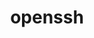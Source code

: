 ---
title: "openssh"
layout: cache
categories: [package, develop-2024-12-01]
meta: {"versions": ["9.9p1"], "compilers": ["gcc@=10.2.1", "gcc@=11.1.0", "gcc@=11.4.0", "gcc@=12.3.0", "gcc@=12.4.0", "gcc@=13.2.0", "gcc@=7.3.1", "gcc@=7.5.0", "gcc@=9.4.0", "oneapi@=2024.1.0"], "oss": ["amzn2", "centos7", "ubuntu18.04", "ubuntu20.04", "ubuntu22.04", "ubuntu24.04"], "platforms": ["linux"], "targets": ["aarch64", "neoverse_n1", "neoverse_v1", "neoverse_v2", "ppc64le", "x86_64_v3", "x86_64_v4"], "stacks": ["aws-isc", "aws-isc-aarch64", "aws-pcluster-neoverse_v1", "aws-pcluster-x86_64_v4", "data-vis-sdk", "developer-tools-manylinux2014", "e4s", "e4s-neoverse-v2", "e4s-neoverse_v1", "e4s-oneapi", "e4s-power", "e4s-rocm-external", "ml-linux-aarch64-cpu", "ml-linux-aarch64-cuda", "ml-linux-x86_64-cpu", "ml-linux-x86_64-cuda", "ml-linux-x86_64-rocm", "radiuss", "radiuss-aws", "radiuss-aws-aarch64", "root", "tutorial"], "num_specs": 25, "num_specs_by_stack": {"radiuss-aws-aarch64": 4, "root": 25, "aws-isc-aarch64": 2, "aws-pcluster-neoverse_v1": 2, "radiuss-aws": 2, "aws-isc": 1, "aws-pcluster-x86_64_v4": 2, "developer-tools-manylinux2014": 1, "radiuss": 1, "e4s-power": 1, "data-vis-sdk": 1, "e4s-neoverse_v1": 1, "e4s-neoverse-v2": 1, "e4s-rocm-external": 1, "e4s": 1, "tutorial": 2, "e4s-oneapi": 2, "ml-linux-aarch64-cuda": 1, "ml-linux-aarch64-cpu": 1, "ml-linux-x86_64-cuda": 1, "ml-linux-x86_64-rocm": 1, "ml-linux-x86_64-cpu": 1}}
spec_details: [{"hash": "wol4xr6ddv7lttevko4jxzeydjgregwv", "compiler": "gcc@=7.3.1", "versions": ["9.9p1"], "os": "amzn2", "platform": "linux", "target": "aarch64", "variants": ["build_system=autotools", "+gssapi"], "stacks": ["radiuss-aws-aarch64", "root"], "size": "-", "tarball": "https://binaries.spack.io/develop-2024-12-01/build_cache/linux-amzn2-aarch64/gcc-7.3.1/openssh-9.9p1/linux-amzn2-aarch64-gcc-7.3.1-openssh-9.9p1-wol4xr6ddv7lttevko4jxzeydjgregwv.spack"}, {"hash": "axlvm6qorkx7rak6cj5s4zro5dwb5dlk", "compiler": "gcc@=7.3.1", "versions": ["9.9p1"], "os": "amzn2", "platform": "linux", "target": "aarch64", "variants": ["build_system=autotools", "+gssapi"], "stacks": ["aws-isc-aarch64", "root"], "size": "-", "tarball": "https://binaries.spack.io/develop-2024-12-01/build_cache/linux-amzn2-aarch64/gcc-7.3.1/openssh-9.9p1/linux-amzn2-aarch64-gcc-7.3.1-openssh-9.9p1-axlvm6qorkx7rak6cj5s4zro5dwb5dlk.spack"}, {"hash": "ipjjevbww66y5y7usxrek6c4dxto7lsq", "compiler": "gcc@=7.3.1", "versions": ["9.9p1"], "os": "amzn2", "platform": "linux", "target": "aarch64", "variants": ["build_system=autotools", "+gssapi"], "stacks": ["radiuss-aws-aarch64", "root"], "size": "-", "tarball": "https://binaries.spack.io/develop-2024-12-01/build_cache/linux-amzn2-aarch64/gcc-7.3.1/openssh-9.9p1/linux-amzn2-aarch64-gcc-7.3.1-openssh-9.9p1-ipjjevbww66y5y7usxrek6c4dxto7lsq.spack"}, {"hash": "l6hch75hvc5ko6wibgoak66dbywyyxtf", "compiler": "gcc@=12.4.0", "versions": ["9.9p1"], "os": "amzn2", "platform": "linux", "target": "neoverse_n1", "variants": ["build_system=autotools", "+gssapi"], "stacks": ["aws-pcluster-neoverse_v1", "root"], "size": "-", "tarball": "https://binaries.spack.io/develop-2024-12-01/build_cache/linux-amzn2-neoverse_n1/gcc-12.4.0/openssh-9.9p1/linux-amzn2-neoverse_n1-gcc-12.4.0-openssh-9.9p1-l6hch75hvc5ko6wibgoak66dbywyyxtf.spack"}, {"hash": "dfwixeixjijb3smrmgzk6bhnp4qhub3g", "compiler": "gcc@=7.3.1", "versions": ["9.9p1"], "os": "amzn2", "platform": "linux", "target": "neoverse_n1", "variants": ["build_system=autotools", "+gssapi"], "stacks": ["radiuss-aws-aarch64", "root"], "size": "-", "tarball": "https://binaries.spack.io/develop-2024-12-01/build_cache/linux-amzn2-neoverse_n1/gcc-7.3.1/openssh-9.9p1/linux-amzn2-neoverse_n1-gcc-7.3.1-openssh-9.9p1-dfwixeixjijb3smrmgzk6bhnp4qhub3g.spack"}, {"hash": "pfkzzomqaf3qvu5mz2qniyp5jjmcmts7", "compiler": "gcc@=7.3.1", "versions": ["9.9p1"], "os": "amzn2", "platform": "linux", "target": "neoverse_n1", "variants": ["build_system=autotools", "+gssapi"], "stacks": ["aws-isc-aarch64", "root"], "size": "-", "tarball": "https://binaries.spack.io/develop-2024-12-01/build_cache/linux-amzn2-neoverse_n1/gcc-7.3.1/openssh-9.9p1/linux-amzn2-neoverse_n1-gcc-7.3.1-openssh-9.9p1-pfkzzomqaf3qvu5mz2qniyp5jjmcmts7.spack"}, {"hash": "ctnyowpnxu7rt3chsmjobphnzpzqpjcy", "compiler": "gcc@=7.3.1", "versions": ["9.9p1"], "os": "amzn2", "platform": "linux", "target": "neoverse_n1", "variants": ["build_system=autotools", "+gssapi"], "stacks": ["radiuss-aws-aarch64", "root"], "size": "-", "tarball": "https://binaries.spack.io/develop-2024-12-01/build_cache/linux-amzn2-neoverse_n1/gcc-7.3.1/openssh-9.9p1/linux-amzn2-neoverse_n1-gcc-7.3.1-openssh-9.9p1-ctnyowpnxu7rt3chsmjobphnzpzqpjcy.spack"}, {"hash": "pvfhlm7brfgygfds3xafmxjo7dq3sbxt", "compiler": "gcc@=12.4.0", "versions": ["9.9p1"], "os": "amzn2", "platform": "linux", "target": "neoverse_v1", "variants": ["build_system=autotools", "+gssapi"], "stacks": ["aws-pcluster-neoverse_v1", "root"], "size": "-", "tarball": "https://binaries.spack.io/develop-2024-12-01/build_cache/linux-amzn2-neoverse_v1/gcc-12.4.0/openssh-9.9p1/linux-amzn2-neoverse_v1-gcc-12.4.0-openssh-9.9p1-pvfhlm7brfgygfds3xafmxjo7dq3sbxt.spack"}, {"hash": "537pfwqnhms6ppqhqy7wcesblzqjquyg", "compiler": "gcc@=7.3.1", "versions": ["9.9p1"], "os": "amzn2", "platform": "linux", "target": "x86_64_v3", "variants": ["build_system=autotools", "+gssapi"], "stacks": ["radiuss-aws", "root"], "size": "-", "tarball": "https://binaries.spack.io/develop-2024-12-01/build_cache/linux-amzn2-x86_64_v3/gcc-7.3.1/openssh-9.9p1/linux-amzn2-x86_64_v3-gcc-7.3.1-openssh-9.9p1-537pfwqnhms6ppqhqy7wcesblzqjquyg.spack"}, {"hash": "buqwowrbmm3i4qfydzj54zc3e7b67z6o", "compiler": "gcc@=7.3.1", "versions": ["9.9p1"], "os": "amzn2", "platform": "linux", "target": "x86_64_v3", "variants": ["build_system=autotools", "+gssapi"], "stacks": ["aws-isc", "root"], "size": "-", "tarball": "https://binaries.spack.io/develop-2024-12-01/build_cache/linux-amzn2-x86_64_v3/gcc-7.3.1/openssh-9.9p1/linux-amzn2-x86_64_v3-gcc-7.3.1-openssh-9.9p1-buqwowrbmm3i4qfydzj54zc3e7b67z6o.spack"}, {"hash": "gjokseijkjdkfsx7ejek5rvyuvqu4ir4", "compiler": "gcc@=7.3.1", "versions": ["9.9p1"], "os": "amzn2", "platform": "linux", "target": "x86_64_v3", "variants": ["build_system=autotools", "+gssapi"], "stacks": ["radiuss-aws", "root"], "size": "-", "tarball": "https://binaries.spack.io/develop-2024-12-01/build_cache/linux-amzn2-x86_64_v3/gcc-7.3.1/openssh-9.9p1/linux-amzn2-x86_64_v3-gcc-7.3.1-openssh-9.9p1-gjokseijkjdkfsx7ejek5rvyuvqu4ir4.spack"}, {"hash": "5zjzw5gofkrmnlyhbufpmxiams2gcrcb", "compiler": "oneapi@=2024.1.0", "versions": ["9.9p1"], "os": "amzn2", "platform": "linux", "target": "x86_64_v3", "variants": ["build_system=autotools", "+gssapi"], "stacks": ["root", "aws-pcluster-x86_64_v4"], "size": "-", "tarball": "https://binaries.spack.io/develop-2024-12-01/build_cache/linux-amzn2-x86_64_v3/oneapi-2024.1.0/openssh-9.9p1/linux-amzn2-x86_64_v3-oneapi-2024.1.0-openssh-9.9p1-5zjzw5gofkrmnlyhbufpmxiams2gcrcb.spack"}, {"hash": "3tbd7n7mc3jlw3on2poyubxhg3ppse6i", "compiler": "oneapi@=2024.1.0", "versions": ["9.9p1"], "os": "amzn2", "platform": "linux", "target": "x86_64_v4", "variants": ["build_system=autotools", "+gssapi"], "stacks": ["root", "aws-pcluster-x86_64_v4"], "size": "-", "tarball": "https://binaries.spack.io/develop-2024-12-01/build_cache/linux-amzn2-x86_64_v4/oneapi-2024.1.0/openssh-9.9p1/linux-amzn2-x86_64_v4-oneapi-2024.1.0-openssh-9.9p1-3tbd7n7mc3jlw3on2poyubxhg3ppse6i.spack"}, {"hash": "fo3o3jbt6ppztk5lyyh2s2xjdlcm5xxn", "compiler": "gcc@=10.2.1", "versions": ["9.9p1"], "os": "centos7", "platform": "linux", "target": "x86_64_v3", "variants": ["build_system=autotools", "+gssapi"], "stacks": ["developer-tools-manylinux2014", "root"], "size": "-", "tarball": "https://binaries.spack.io/develop-2024-12-01/build_cache/linux-centos7-x86_64_v3/gcc-10.2.1/openssh-9.9p1/linux-centos7-x86_64_v3-gcc-10.2.1-openssh-9.9p1-fo3o3jbt6ppztk5lyyh2s2xjdlcm5xxn.spack"}, {"hash": "57kjk2bl3w7cdftjbqzmtt4245v77buf", "compiler": "gcc@=7.5.0", "versions": ["9.9p1"], "os": "ubuntu18.04", "platform": "linux", "target": "x86_64_v3", "variants": ["build_system=autotools", "+gssapi"], "stacks": ["radiuss", "root"], "size": "-", "tarball": "https://binaries.spack.io/develop-2024-12-01/build_cache/linux-ubuntu18.04-x86_64_v3/gcc-7.5.0/openssh-9.9p1/linux-ubuntu18.04-x86_64_v3-gcc-7.5.0-openssh-9.9p1-57kjk2bl3w7cdftjbqzmtt4245v77buf.spack"}, {"hash": "iilautwopzy34hjfe5pxursw7kbvlhwi", "compiler": "gcc@=9.4.0", "versions": ["9.9p1"], "os": "ubuntu20.04", "platform": "linux", "target": "ppc64le", "variants": ["build_system=autotools", "+gssapi"], "stacks": ["e4s-power", "root"], "size": "-", "tarball": "https://binaries.spack.io/develop-2024-12-01/build_cache/linux-ubuntu20.04-ppc64le/gcc-9.4.0/openssh-9.9p1/linux-ubuntu20.04-ppc64le-gcc-9.4.0-openssh-9.9p1-iilautwopzy34hjfe5pxursw7kbvlhwi.spack"}, {"hash": "wyu66uowxnjim3rxslfucywqgn5nv6g5", "compiler": "gcc@=11.1.0", "versions": ["9.9p1"], "os": "ubuntu20.04", "platform": "linux", "target": "x86_64_v3", "variants": ["build_system=autotools", "+gssapi"], "stacks": ["root", "data-vis-sdk"], "size": "-", "tarball": "https://binaries.spack.io/develop-2024-12-01/build_cache/linux-ubuntu20.04-x86_64_v3/gcc-11.1.0/openssh-9.9p1/linux-ubuntu20.04-x86_64_v3-gcc-11.1.0-openssh-9.9p1-wyu66uowxnjim3rxslfucywqgn5nv6g5.spack"}, {"hash": "kfo3hb2prxs6n3rfxt7lcnih74tni62y", "compiler": "gcc@=11.4.0", "versions": ["9.9p1"], "os": "ubuntu22.04", "platform": "linux", "target": "neoverse_v1", "variants": ["build_system=autotools", "+gssapi"], "stacks": ["e4s-neoverse_v1", "root"], "size": "-", "tarball": "https://binaries.spack.io/develop-2024-12-01/build_cache/linux-ubuntu22.04-neoverse_v1/gcc-11.4.0/openssh-9.9p1/linux-ubuntu22.04-neoverse_v1-gcc-11.4.0-openssh-9.9p1-kfo3hb2prxs6n3rfxt7lcnih74tni62y.spack"}, {"hash": "kgdtusoikhybzrreoxlmntqvnkxlzubk", "compiler": "gcc@=11.4.0", "versions": ["9.9p1"], "os": "ubuntu22.04", "platform": "linux", "target": "neoverse_v2", "variants": ["build_system=autotools", "+gssapi"], "stacks": ["e4s-neoverse-v2", "root"], "size": "-", "tarball": "https://binaries.spack.io/develop-2024-12-01/build_cache/linux-ubuntu22.04-neoverse_v2/gcc-11.4.0/openssh-9.9p1/linux-ubuntu22.04-neoverse_v2-gcc-11.4.0-openssh-9.9p1-kgdtusoikhybzrreoxlmntqvnkxlzubk.spack"}, {"hash": "e7r32nwsqykarczf27jkkendrcsmmv73", "compiler": "gcc@=11.4.0", "versions": ["9.9p1"], "os": "ubuntu22.04", "platform": "linux", "target": "x86_64_v3", "variants": ["build_system=autotools", "+gssapi"], "stacks": ["e4s-rocm-external", "e4s", "root", "tutorial"], "size": "-", "tarball": "https://binaries.spack.io/develop-2024-12-01/build_cache/linux-ubuntu22.04-x86_64_v3/gcc-11.4.0/openssh-9.9p1/linux-ubuntu22.04-x86_64_v3-gcc-11.4.0-openssh-9.9p1-e7r32nwsqykarczf27jkkendrcsmmv73.spack"}, {"hash": "eicm5xwhvfohpiunivwtrl6e6ulch6fc", "compiler": "gcc@=11.4.0", "versions": ["9.9p1"], "os": "ubuntu22.04", "platform": "linux", "target": "x86_64_v3", "variants": ["build_system=autotools", "+gssapi"], "stacks": ["e4s-oneapi", "root"], "size": "-", "tarball": "https://binaries.spack.io/develop-2024-12-01/build_cache/linux-ubuntu22.04-x86_64_v3/gcc-11.4.0/openssh-9.9p1/linux-ubuntu22.04-x86_64_v3-gcc-11.4.0-openssh-9.9p1-eicm5xwhvfohpiunivwtrl6e6ulch6fc.spack"}, {"hash": "uwz2fjj7lefp72ilahjeikiw5jvrhw2u", "compiler": "gcc@=11.4.0", "versions": ["9.9p1"], "os": "ubuntu22.04", "platform": "linux", "target": "x86_64_v3", "variants": ["build_system=autotools", "+gssapi"], "stacks": ["e4s-oneapi", "root"], "size": "-", "tarball": "https://binaries.spack.io/develop-2024-12-01/build_cache/linux-ubuntu22.04-x86_64_v3/gcc-11.4.0/openssh-9.9p1/linux-ubuntu22.04-x86_64_v3-gcc-11.4.0-openssh-9.9p1-uwz2fjj7lefp72ilahjeikiw5jvrhw2u.spack"}, {"hash": "h3c47w5kg2b3o56kdkfbyps2fiia6ia5", "compiler": "gcc@=12.3.0", "versions": ["9.9p1"], "os": "ubuntu22.04", "platform": "linux", "target": "x86_64_v3", "variants": ["build_system=autotools", "+gssapi"], "stacks": ["tutorial", "root"], "size": "-", "tarball": "https://binaries.spack.io/develop-2024-12-01/build_cache/linux-ubuntu22.04-x86_64_v3/gcc-12.3.0/openssh-9.9p1/linux-ubuntu22.04-x86_64_v3-gcc-12.3.0-openssh-9.9p1-h3c47w5kg2b3o56kdkfbyps2fiia6ia5.spack"}, {"hash": "fdurfoxaxhwq5spxe365ivi6cuwl4qde", "compiler": "gcc@=13.2.0", "versions": ["9.9p1"], "os": "ubuntu24.04", "platform": "linux", "target": "aarch64", "variants": ["build_system=autotools", "+gssapi"], "stacks": ["ml-linux-aarch64-cuda", "ml-linux-aarch64-cpu", "root"], "size": "-", "tarball": "https://binaries.spack.io/develop-2024-12-01/build_cache/linux-ubuntu24.04-aarch64/gcc-13.2.0/openssh-9.9p1/linux-ubuntu24.04-aarch64-gcc-13.2.0-openssh-9.9p1-fdurfoxaxhwq5spxe365ivi6cuwl4qde.spack"}, {"hash": "s5yc7ss2zioknpaar25jg63kcjsjdxqr", "compiler": "gcc@=13.2.0", "versions": ["9.9p1"], "os": "ubuntu24.04", "platform": "linux", "target": "x86_64_v3", "variants": ["build_system=autotools", "+gssapi"], "stacks": ["ml-linux-x86_64-cuda", "ml-linux-x86_64-rocm", "ml-linux-x86_64-cpu", "root"], "size": "-", "tarball": "https://binaries.spack.io/develop-2024-12-01/build_cache/linux-ubuntu24.04-x86_64_v3/gcc-13.2.0/openssh-9.9p1/linux-ubuntu24.04-x86_64_v3-gcc-13.2.0-openssh-9.9p1-s5yc7ss2zioknpaar25jg63kcjsjdxqr.spack"}]
---